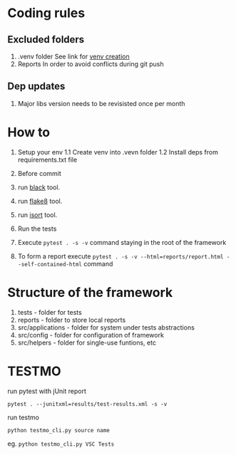 # Coding rules

## Excluded folders
1. .venv folder
See link for [venv creation](https://docs.python.org/3/library/venv.html)
2. Reports
In order to avoid conflicts during git push

## Dep updates
1. Major libs version needs to be revisisted once per month

# How to
1. Setup your env
1.1 Create venv into .vevn folder
1.2 Install deps from requirements.txt file

2. Before commit
1. run [black](https://pypi.org/project/black/) tool.
2. run [flake8](https://pypi.org/project/flake8/) tool.
3. run [isort](https://pypi.org/project/isort/) tool.

3. Run the tests
1. Execute `pytest . -s -v` command staying in the root of the framework
2. To form a report execute `pytest . -s -v --html=reports/report.html --self-contained-html` command

# Structure of the framework
1. tests - folder for tests
2. reports - folder to store local reports
3. src/applications - folder for system under tests abstractions
4. src/config - folder for configuration of framework
5. src/helpers - folder for single-use funtions, etc


# TESTMO 

run pytest with jUnit report

`pytest . --junitxml=results/test-results.xml -s -v`      

run testmo

`python testmo_cli.py source name`

eg. `python testmo_cli.py VSC Tests `
